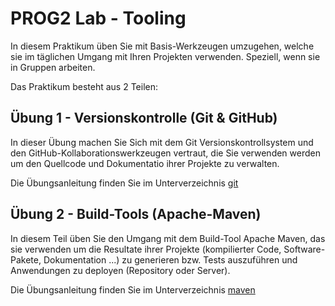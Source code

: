 
PROG2 Lab - Tooling
===================

In diesem Praktikum üben Sie mit Basis-Werkzeugen umzugehen, welche sie im täglichen Umgang mit Ihren Projekten verwenden. Speziell, wenn sie in Gruppen arbeiten.

Das Praktikum besteht aus 2 Teilen:

## Übung 1 - Versionskontrolle (Git & GitHub)

In dieser Übung machen Sie Sich mit dem Git Versionskontrollsystem und den GitHub-Kollaborationswerkzeugen vertraut, die Sie verwenden werden um den Quellcode und Dokumentatio ihrer Projekte zu verwalten.

Die Übungsanleitung finden Sie im Unterverzeichnis [git](./git/README.md)

## Übung 2 - Build-Tools (Apache-Maven)

In diesem Teil üben Sie den Umgang mit dem Build-Tool Apache Maven, das sie verwenden um die Resultate ihrer Projekte (kompilierter Code, Software-Pakete, Dokumentation ...) zu generieren bzw. Tests auszuführen und Anwendungen zu deployen (Repository oder Server).

Die Übungsanleitung finden Sie im Unterverzeichnis [maven](./maven/README.md)

